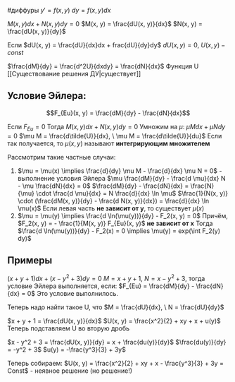 #диффуры 
$y' = f(x, y)$
$dy = f(x, y)dx$

$M(x, y)dx + N(x, y)dy = 0$
$M(x, y) = \frac{dU(x, y)}{dx}$
$N(x, y) = \frac{dU(x, y)}{dy}$

Если $dU(x, y) = \frac{dU}{dx}dx + frac{dU}{dy}dy$
$dU(x, y) = 0, \ U(x, y) - const$

$\frac{dM}{dy} = \frac{d^2U}{dxdy} = \frac{dN}{dx}$
Функция U [[Существование решения ДУ|существует]]

## Условие Эйлера:
$$F_{Eu}(x, y) = \frac{dM}{dy} - \frac{dN}{dx}$$

Если $F_{Eu} = 0$
Тогда $M(x, y)dx + N(x, y)dy = 0$
Умножим на $\mu$: $\mu Mdx + \mu N dy = 0$
$\mu M = \frac{d\tilde{U}}{dx}, \ \mu M = \frac{d\tilde{U}}{du}$
Если так получается, то $\mu(x, y)$ называют **интегрирующим множителем**

Рассмотрим такие частные случаи:
1) $\mu = \mu(x) \implies \frac{d}{dy} \mu M - \frac{d}{dx} \mu N = 0$ - выполнение условия Эйлера
	$\mu \frac{dM}{dy} - \frac{d \mu}{dx} N - \mu \frac{dN}{dx} = 0$
	$\frac{dM}{dy} - \frac{dN}{dx} = \frac{N}{\mu} \cdot \frac{d \mu}{dx} = N \frac{d}{dx} \ln \mu$
	$\frac{1}{N(x, y)} \cdot (\frac{dM(x, y)}{dy} - \frac{d N(x, y)}{dx}) = \frac{d}{dx} \ln \mu(x)$
	Если левая часть **не зависит от y**, то существует $\mu(x)$
2) $\mu = \mu(y) \implies \frac{d \ln(\mu(y))}{dy} - F_2(x, y) = 0$
	Причём, $F_2(x, y) = - \frac{1}{M(x, y)} F_{Eu}(x, y)$ **не зависит от x**
	Тогда $\frac{d \ln(\mu(y))}{dy} - F_2(x) = 0 \implies \mu(y) = exp(\int F_2(y) dy)$

## Примеры
$(x + y + 1)dx + (x - y^2 + 3)dy = 0$
 $M = x + y + 1, \ N = x - y^2 + 3$, тогда условие Эйлера выполняется, если:
 $F_{Eu} = \frac{dM}{dy} - \frac{dN}{dx} = 0$
Это условие выполнилось.

Теперь надо найти такое U, что $M = \frac{dU}{dx}, \ N = \frac{dU}{dy}$

$x + y + 1 = \frac{dU(x, y)}{dx}$
$U(x, y) = \frac{x^2}{2} + xy + x + u(y)$
Теперь подставляем U во вторую дробь

$x - y^2 + 3 = \frac{dU(x, y)}{dy} = x + \frac{du(y)}{dy}$
$\frac{du(y)}{dy} = -y^2 + 3$
$u(y) = -\frac{y^3}{3} + 3y$

Теперь собираем:
$U(x, y) = \frac{x^2}{2} + xy + x - \frac{y^3}{3} + 3y = Const$ - неявное решение (но решение!)
